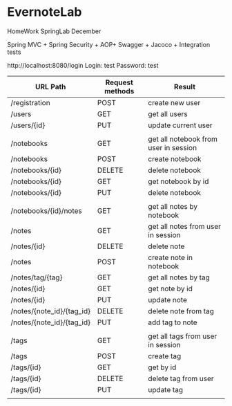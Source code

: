 # EvernoteLab
HomeWork SpringLab December

Spring MVC + Spring Security + AOP+ Swagger + Jacoco + Integration tests

http://localhost:8080/login
Login: test
Password: test

| URL Path                                 | Request methods | Result                                                           |
|------------------------------------------|-----------------|------------------------------------------------------------------|
| /registration                            | POST            | create new user                                                  |
| /users                                   | GET             | get all users                                                    |
| /users/{id}                              | PUT             | update current user                                              |
|                                          |                 |                                                                  |
| /notebooks                               | GET             | get all notebook from user in session                            |
| /notebooks                               | POST            | create notebook                                                  |
| /notebooks/{id}                          | DELETE          | delete notebook                                                  |
| /notebooks/{id}                          | GET             | get notebook by id                                               |
| /notebooks/{id}                          | PUT             | delete notebook                                                  |
|                                          |                 |                                                                  |
| /notebooks/{id}/notes                    | GET             | get all notes by notebook                                        |
| /notes                                   | GET             | get all notes from user in session                               |
| /notes/{id}                              | DELETE          | delete note                                                      |
| /notes                                   | POST            | create note in notebook                                          |
| /notes/tag/{tag}                         | GET             | get all notes by tag                                             |
| /notes/{id}                              | GET             | get note by id                                                   |
| /notes/{id}                              | PUT             | update note                                                      |
| /notes/{note_id}/{tag_id}                | DELETE          | delete note from tag                                             |
| /notes/{note_id}/{tag_id}                | PUT             | add tag to note                                                  |
|                                          |                 |                                                                  |
| /tags                                    | GET             | get all tags from user in session                                |
| /tags                                    | POST            | create tag                                                       |
| /tags/{id}                               | GET             | get by id                                                        | 
| /tags/{id}                               | DELETE          | delete tag from user                                             | 
| /tags/{id}                               | PUT             | update tag                                                       |
|                                          |                 |                                                                  |
